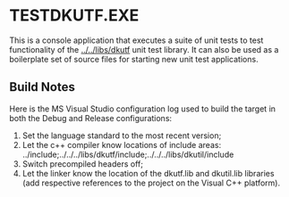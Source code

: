 # TESTDKUTF.EXE

This is a console application that executes a suite of unit tests to test functionality of the [../../libs/dkutf](../../libs/dkutf) unit test library. It can also be used as a boilerplate set of source files for starting new unit test applications.

## Build Notes

Here is the MS Visual Studio configuration log used to build the target in both the Debug and Release configurations:
1. Set the language standard to the most recent version;
2. Let the c++ compiler know locations of include areas: ../include;../../../libs/dkutf/include;../../../libs/dkutil/include
3. Switch precompiled headers off;
4. Let the linker know the location of the dkutf.lib and dkutil.lib libraries (add respective references to the project on the Visual C++ platform).
